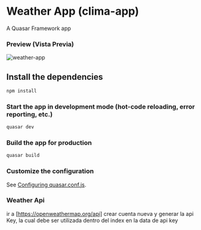 # Weather App (clima-app)

A Quasar Framework app

### Preview (Vista Previa)

![weather-app](https://user-images.githubusercontent.com/60223915/83177085-7a220f80-a0ec-11ea-86d2-7d6eb8730124.jpg)


## Install the dependencies
```bash
npm install
```

### Start the app in development mode (hot-code reloading, error reporting, etc.)
```bash
quasar dev
```


### Build the app for production
```bash
quasar build
```

### Customize the configuration
See [Configuring quasar.conf.js](https://quasar.dev/quasar-cli/quasar-conf-js).

### Weather Api
 ir a [https://openweathermap.org/api] crear cuenta nueva y generar la api Key, la cual debe ser utilizada dentro del index en la data de api key



